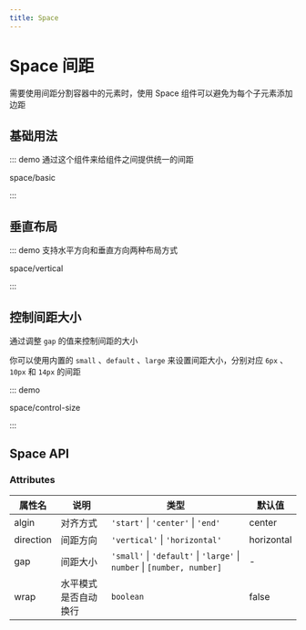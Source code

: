 ```yaml
---
title: Space
---
```


# Space 间距

需要使用间距分割容器中的元素时，使用 Space 组件可以避免为每个子元素添加边距

## 基础用法

::: demo 通过这个组件来给组件之间提供统一的间距

space/basic

:::

## 垂直布局

::: demo 支持水平方向和垂直方向两种布局方式

space/vertical

:::

## 控制间距大小

通过调整 `gap` 的值来控制间距的大小

你可以使用内置的 `small` 、`default` 、`large` 来设置间距大小，分别对应 `6px` 、`10px` 和 `14px` 的间距

::: demo

space/control-size

:::

## Space API

### Attributes

| 属性名    | 说明                 | 类型                                                                    | 默认值     |
| --------- | -------------------- | ----------------------------------------------------------------------- | ---------- |
| algin     | 对齐方式             | `'start'` \| `'center'` \| `'end'`                                      | center     |
| direction | 间距方向             | `'vertical'` \| `'horizontal'`                                          | horizontal |
| gap       | 间距大小             | `'small'` \| `'default'` \| `'large'` \| `number` \| `[number, number]` | -          |
| wrap      | 水平模式是否自动换行 | `boolean`                                                               | false      |
